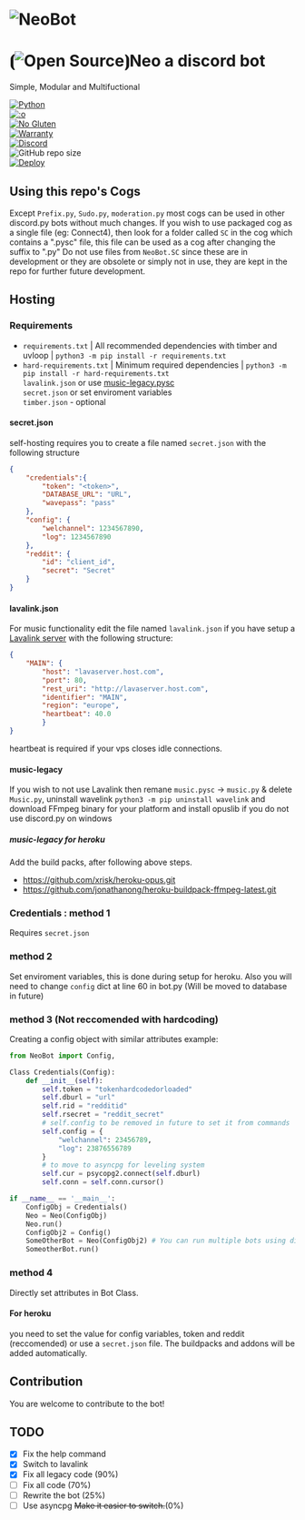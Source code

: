 # ![NeoBot](https://user-images.githubusercontent.com/51919967/86535024-01884d00-befb-11ea-8e27-577e6344413b.png)

# ⦗![Open Source](https://opensource.org/files/osi_favicon.png)⦘Neo a discord bot

Simple, Modular and Multifuctional

[![Python](https://forthebadge.com/images/badges/made-with-python.svg)](https://www.python.org/)<br>
[![:o](https://forthebadge.com/images/badges/you-didnt-ask-for-this.svg)](https://secureimg.stitcher.com/feedimagesplain328/158438.jpg)<br>
[![No Gluten](https://forthebadge.com/images/badges/gluten-free.svg)](https://image.shutterstock.com/image-vector/gluten-free-icon-vector-round-260nw-778351531.jpg)<br>
[![Warranty](https://img.shields.io/badge/NO-WARRANTY!-ff0000?style=for-the-badge&logo=appveyor&labelColor=cc0000)]()<br>
[![Discord](https://img.shields.io/discord/583689248117489675?logo=DISCORD&style=for-the-badge)](https://discord.gg/YgnxxEC)<br>
![GitHub repo size](https://img.shields.io/github/repo-size/TEEN-BOOM/NeoBot?style=for-the-badge)<br>
[![Deploy](https://www.herokucdn.com/deploy/button.svg)](https://heroku.com/deploy?template=https://github.com/TEEN-BOOM/NeoBot.git)

## Using this repo's Cogs

Except `Prefix.py`, `Sudo.py`, `moderation.py` most cogs can be used in other discord.py bots without much changes.
If you wish to use packaged cog as a single file (eg: Connect4), then look for a folder called `SC` in the cog which 
contains a ".pysc" file, this file can be used as a cog after changing the suffix to ".py"
Do not use files from `NeoBot.SC` since these are in development or they are obsolete or simply not in use,
they are kept in the repo for further future development.

## Hosting 

### Requirements
 - `requirements.txt` | All recommended dependencies with timber and uvloop | `python3 -m pip install -r requirements.txt`
 - `hard-requirements.txt` | Minimum required dependencies | `python3 -m pip install -r hard-requirements.txt`<br>
`lavalink.json` or use [music-legacy.pysc](https://github.com/TEEN-BOOM/NeoBot/blob/master/NeoBot/cogs/SC/music-legacy.pysc)<br>
`secret.json` or set enviroment variables<br>
`timber.json` - optional

#### secret.json
self-hosting requires you to create a file named `secret.json`
with the following structure 
```json
{
    "credentials":{
        "token": "<token>",
        "DATABASE_URL": "URL",
        "wavepass": "pass"
    },
    "config": {
        "welchannel": 1234567890,
        "log": 1234567890
    },
    "reddit": {
        "id": "client_id",
        "secret": "Secret"
    }
}
```
#### lavalink.json
For music functionality edit the file named `lavalink.json` if you have setup a [Lavalink server](https://github.com/Frederikam/Lavalink/releases/) with the following structure:
```json
{
    "MAIN": {
        "host": "lavaserver.host.com",
        "port": 80,
        "rest_uri": "http://lavaserver.host.com",
        "identifier": "MAIN",
        "region": "europe",
        "heartbeat": 40.0
        }
}
```
heartbeat is required if your vps closes idle connections.
#### music-legacy
If you wish to not use Lavalink then remane `music.pysc` -> `music.py` & delete `Music.py`, uninstall wavelink `python3 -m pip uninstall wavelink`
and download FFmpeg binary for your platform and install opuslib if you do not use discord.py on windows
##### music-legacy for heroku
Add the build packs, after following above steps.
- https://github.com/xrisk/heroku-opus.git
- https://github.com/jonathanong/heroku-buildpack-ffmpeg-latest.git

### Credentials : method 1
Requires `secret.json`

### method 2 

Set enviroment variables, this is done during setup for heroku.
Also you will need to change `config` dict at line 60 in bot.py (Will be moved to database in future)

### method 3 (Not reccomended with hardcoding)
Creating a config object with similar attributes
example:
```py
from NeoBot import Config, 

Class Credentials(Config):
    def __init__(self):
        self.token = "tokenhardcodedorloaded"
        self.dburl = "url"
        self.rid = "redditid"
        self.rsecret = "reddit_secret"
        # self.config to be removed in future to set it from commands
        self.config = {
            "welchannel": 23456789,
            "log": 23876556789
        }
        # to move to asyncpg for leveling system
        self.cur = psycopg2.connect(self.dburl)
        self.conn = self.conn.cursor()

if __name__ == '__main__':
    ConfigObj = Credentials()
    Neo = Neo(ConfigObj)
    Neo.run()
    ConfigObj2 = Config()
    SomeOtherBot = Neo(ConfigObj2) # You can run multiple bots using different bot and config objects
    SomeotherBot.run()
```
### method 4
Directly set attributes in Bot Class.

#### For heroku 
you need to set the value for config variables, token and reddit (reccomended) or use a `secret.json` file.
The buildpacks and addons will be added automatically.

## Contribution
You are welcome to contribute to the bot!

## TODO
- [x] Fix the help command
- [x] Switch to lavalink
- [x] Fix all legacy code (90%)
- [ ] Fix all code (70%)
- [ ] Rewrite the bot (25%)
- [ ] Use asyncpg ~~Make it easier to switch.~~(0%)